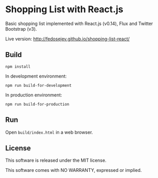 # Shopping List with React.js

Basic shopping list implemented with React.js (v0.14), Flux and Twitter Bootstrap (v3).

Live version: http://fedosejev.github.io/shopping-list-react/

## Build

`npm install`

In development environment:

`npm run build-for-development`

In production environment:

`npm run build-for-production`

## Run

Open `build/index.html` in a web browser.

## License

This software is released under the MIT license.

This software comes with NO WARRANTY, expressed or implied.
